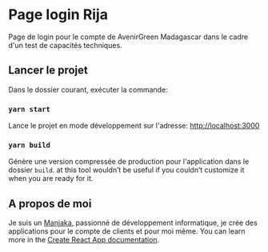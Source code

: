 # Page login Rija

Page de login pour le compte de AvenirGreen Madagascar dans le cadre d'un test de capacités techniques.

## Lancer le projet

Dans le dossier courant, exécuter la commande:

### `yarn start`

Lance le projet en mode développement sur l'adresse: [http://localhost:3000](http://localhost:3000)

### `yarn build`

Génère une version compressée de production pour l'application dans le dossier `build`.
at this tool wouldn’t be useful if you couldn’t customize it when you are ready for it.

## A propos de moi

Je suis un [Manjaka](https://facebook.com/Manjaka13), passionné de développement informatique, je crée des applications pour le compte de clients et pour moi même.
You can learn more in the [Create React App documentation](https://facebook.github.io/create-react-app/docs/getting-started).
